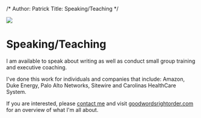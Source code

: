 /*
Author: Patrick
Title: Speaking/Teaching
*/

<div class="big center">

<img src="http://www.patrickemclean.com/images/ignite.png">

</div>

# Speaking/Teaching

I am available to speak about writing as well as conduct small group training and executive coaching. 

I've done this work for individuals and companies that include: Amazon, Duke Energy, Palo Alto Networks, Sitewire and Carolinas HealthCare System. 

If you are interested, please [contact me](mailto:patrickemclean@gmail.com) and visit [goodwordsrightorder.com](http://www.goodwordsrightorder.com) for an overview of what I'm all about. 